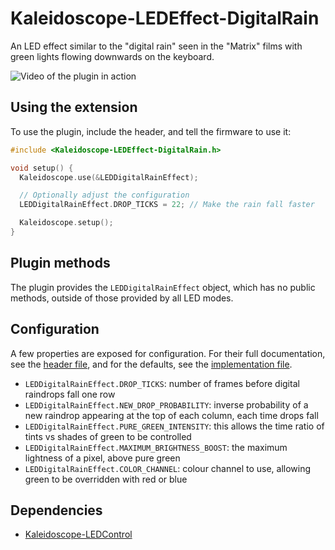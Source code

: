 # Kaleidoscope-LEDEffect-DigitalRain

An LED effect similar to the "digital rain" seen in the "Matrix" films
with green lights flowing downwards on the keyboard.

![Video of the plugin in action](https://i.imgur.com/LUVFDgT.gif)

## Using the extension

To use the plugin, include the header, and tell the firmware to use it:

```c++
#include <Kaleidoscope-LEDEffect-DigitalRain.h>

void setup() {
  Kaleidoscope.use(&LEDDigitalRainEffect);

  // Optionally adjust the configuration
  LEDDigitalRainEffect.DROP_TICKS = 22; // Make the rain fall faster

  Kaleidoscope.setup();
}
```

## Plugin methods

The plugin provides the `LEDDigitalRainEffect` object, which has no public methods,
outside of those provided by all LED modes.

## Configuration

A few properties are exposed for configuration.
For their full documentation, see the [header file](src/Kaleidoscope-LEDEffect-DigitalRain.h),
and for the defaults, see the [implementation file](src/Kaleidoscope-LEDEffect-DigitalRain.cpp).

- `LEDDigitalRainEffect.DROP_TICKS`:
  number of frames before digital raindrops fall one row
- `LEDDigitalRainEffect.NEW_DROP_PROBABILITY`:
  inverse probability of a new raindrop appearing at the top of each column,
  each time drops fall
- `LEDDigitalRainEffect.PURE_GREEN_INTENSITY`:
  this allows the time ratio of tints vs shades of green to be controlled
- `LEDDigitalRainEffect.MAXIMUM_BRIGHTNESS_BOOST`:
  the maximum lightness of a pixel, above pure green
- `LEDDigitalRainEffect.COLOR_CHANNEL`:
  colour channel to use, allowing green to be overridden with red or blue

## Dependencies

* [Kaleidoscope-LEDControl](https://github.com/keyboardio/Kaleidoscope-LEDControl)
